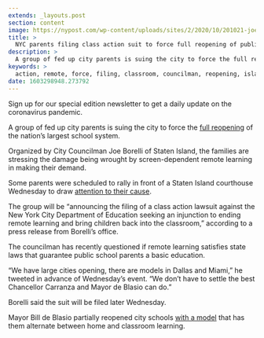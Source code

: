 ```yaml
--- 
extends: _layouts.post 
section: content 
image: https://nypost.com/wp-content/uploads/sites/2/2020/10/201021-joe-borelli-parents-suit.jpg?quality=90&strip=all&w=1200 
title: > 
  NYC parents filing class action suit to force full reopening of public schools 
description: > 
  A group of fed up city parents is suing the city to force the full reopening of the nation’s largest school system.Organized by City Councilman Joe Borelli of Staten Island, the families are stressing the damage being wrought by screen-dependent remote learning in making their demand.Some parents were scheduled to rally in front of a Staten Island courthouse Wednesday to draw attention to their cause.The councilman has recently questioned if remote learning satisfies state laws that guarantee public school parents a basic education.Mayor Bill de Blasio partially reopened city schools with a model that has them alternate between home and classroom learning. 
keywords: > 
  action, remote, force, filing, classroom, councilman, reopening, island, schools, group, city, class, parents, public, school, staten, nyc, suit, learning 
date: 1603298948.273792 
--- 
```

<div><p>Sign up for our special edition newsletter to get a daily update on the coronavirus pandemic.</p><p>A group of fed up city parents is suing the city to force the <a href="https://nypost.com/2020/10/16/about-15-percent-of-nyc-parents-have-consented-kids-to-covid-19-tests/">full reopening</a> of the nation&#8217;s largest school system.</p>
<p>Organized by City Councilman Joe Borelli of Staten Island, the families are stressing the damage being wrought by screen-dependent remote learning in making their demand.</p>
<p>Some parents were scheduled to rally in front of a Staten Island courthouse Wednesday to draw <a href="https://nypost.com/2020/10/13/nyc-parents-still-in-the-dark-on-key-schooling-issues/">attention to their cause</a>.</p>
<p>The group will be &#8220;announcing the filing of a class action lawsuit against the New York City Department of Education seeking an injunction to ending remote learning and bring children back into the classroom,&#8221; according to a press release from Borelli&#8217;s office.</p>
<p>The councilman has recently questioned if remote learning satisfies state laws that guarantee public school parents a basic education.</p>
<p>&#8220;We have large cities opening, there are models in Dallas and Miami,&#8221; he tweeted in advance of Wednesday&#8217;s event. &#8220;We don&#8217;t have to settle the best Chancellor Carranza and Mayor de Blasio can do.&#8221;</p>
<p>Borelli said the suit will be filed later Wednesday.</p>
<p>Mayor Bill de Blasio partially reopened city schools <a href="https://nypost.com/2020/10/06/frustrated-parents-balking-at-does-coronavirus-testing-approach/">with a model</a> that has them alternate between home and classroom learning.</p>
			</div>